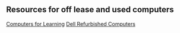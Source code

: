 ## Resources for off lease and used computers
[Computers for Learning](https://computersforlearning.gov/htm/hp_schooleducation.htm)
[Dell Refurbished Computers](https://dellrefurbished.com)
